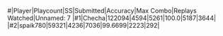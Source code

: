 #|Player|Playcount|SS|Submitted|Accuracy|Max Combo|Replays Watched|Unnamed: 7
|#1|Checha|122094|4594|5261|100.0|5187|3644|
|#2|spaik780|59321|4236|7036|99.6699|2223|292|
